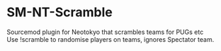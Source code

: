 # SM-NT-Scramble
Sourcemod plugin for Neotokyo that scrambles teams for PUGs etc  
Use !scramble to randomise players on teams, ignores Spectator team.
